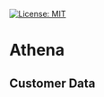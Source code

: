 [![License: MIT](https://img.shields.io/badge/License-MIT-yellow.svg)](https://opensource.org/licenses/MIT)
# Athena

## Customer Data
